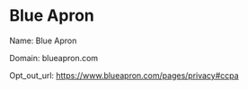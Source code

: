 # Blue Apron

Name: Blue Apron

Domain: blueapron.com

Opt_out_url: https://www.blueapron.com/pages/privacy#ccpa
